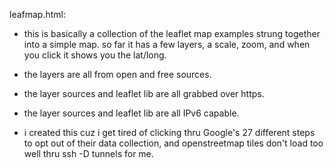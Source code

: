 leafmap.html:

* this is basically a collection of the leaflet map examples strung
together into a simple map. so far it has a few layers, a scale, zoom, and when
you click it shows you the lat/long.

* the layers are all from open and free sources.

* the layer sources and leaflet lib are all grabbed over https.

* the layer sources and leaflet lib are all IPv6 capable.

* i created this cuz i get tired of clicking thru Google's 27 different steps to
opt out of their data collection, and openstreetmap tiles don't load too well
thru ssh -D tunnels for me.
